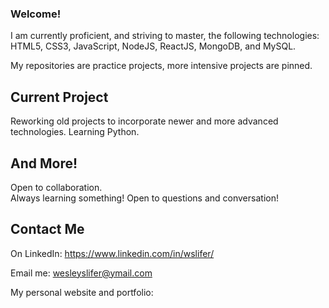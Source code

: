 ### Welcome!
I am currently proficient, and striving to master, the following technologies: HTML5, CSS3, JavaScript, NodeJS, ReactJS, MongoDB, and MySQL.  

My repositories are practice projects, more intensive projects are pinned.

## Current Project
Reworking old projects to incorporate newer and more advanced technologies.
Learning Python.

## And More!
Open to collaboration.  
Always learning something!
Open to questions and conversation!

## Contact Me
On LinkedIn: https://www.linkedin.com/in/wslifer/ 

Email me: wesleyslifer@ymail.com    

My personal website and portfolio: 

